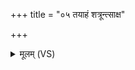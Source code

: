 +++
title = "०५ तयाहं शत्रून्त्साक्ष"

+++
<details><summary>मूलम् (VS)</summary>

तया॒हं शत्रू॑न्त्साक्ष॒ इन्द्रः॑ सालावृ॒काँ इ॑व।  
प्राशं॒ प्रति॑प्राशो जह्यर॒सान्कृ॑ण्वोषधे ॥
</details>